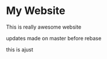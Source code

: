 # My Website

This is really awesome website

updates made on master before rebase



this is ajust
